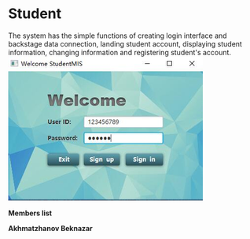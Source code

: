 # Student
  The system has the simple functions of creating login interface and backstage data connection, landing student account, displaying student information, changing information and registering student's account.
  ![image](https://github.com/AengusChen/StudentMIS/blob/master/image/Welcome%20StudentMIS.jpg?raw=true)

**Members list**

**Akhmatzhanov Beknazar**
